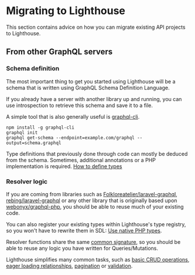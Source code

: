 # Migrating to Lighthouse

This section contains advice on how you can migrate existing
API projects to Lighthouse.

## From other GraphQL servers

### Schema definition

The most important thing to get you started using Lighthouse will
be a schema that is written using GraphQL Schema Definition Language.

If you already have a server with another library up and running, you
can use introspection to retrieve this schema and save it to a file.

A simple tool that is also generally useful is [graphql-cli](https://github.com/graphql-cli/graphql-cli).

    npm install -g graphql-cli
    graphql init
    graphql get-schema --endpoint=example.com/graphql --output=schema.graphql

Type definitions that previously done through code can mostly be deduced from
the schema. Sometimes, additional annotations or a PHP implementation is required.
[How to define types](../the-basics/types.md)

### Resolver logic

If you are coming from libraries such as [Folkloreatelier/laravel-graphql](https://github.com/Folkloreatelier/laravel-graphql),
[rebing/laravel-graphql](https://github.com/rebing/graphql-laravel) or any other library that
is originally based upon [webonyx/graphql-php](https://github.com/webonyx/graphql-php),
you should be able to reuse much of your existing code.

You can also register your existing types within Lighthouse's type registry, so you
won't have to rewrite them in SDL: [Use native PHP types](../guides/native-php-types.md).

Resolver functions share the same [common signature](../api-reference/resolvers.md#resolver-function-signature),
so you should be able to reuse any logic you have written for Queries/Mutations.

Lighthouse simplifies many common tasks, such as [basic CRUD operations](../the-basics/fields.md),
[eager loading relationships](../guides/relationships.md#querying-relationships),
[pagination](../api-reference/directives.md#paginate) or [validation](../guides/validation.md).
